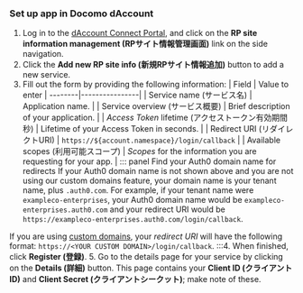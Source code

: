 ### Set up app in Docomo dAccount
1. Log in to the [dAccount Connect Portal](https://dac-g.apl01.spmode.ne.jp/VIEW_OC01/GOCA00004/), and click on the **RP site information management (RPサイト情報管理画面)** link on the side navigation.
2. Click the **Add new RP site info (新規RPサイト情報追加)** button to add a new service.
3. Fill out the form by providing the following information:
| Field | Value to enter |
--------|----------------|
| Service name (サービス名) | Application name. |
| Service overview (サービス概要) | Brief description of your application. |
| <dfn data-key="access-token">Access Token</dfn> lifetime (アクセストークン有効期間 秒) | Lifetime of your Access Token in seconds. |
| Redirect URI (リダイレクトURI) | `https://${account.namespace}/login/callback` |
| Available scopes (利用可能スコープ) | <dfn data-key="scope">Scopes</dfn> for the information you are requesting for your app. |
::: panel Find your Auth0 domain name for redirects
If your Auth0 domain name is not shown above and you are not using our custom domains feature, your domain name is your tenant name, plus `.auth0.com`. For example, if your tenant name were `exampleco-enterprises`, your Auth0 domain name would be `exampleco-enterprises.auth0.com` and your redirect URI would be `https://exampleco-enterprises.auth0.com/login/callback`.

If you are using [custom domains](/custom-domains), your <dfn data-key="callback">redirect URI</dfn> will have the following format: `https://<YOUR CUSTOM DOMAIN>/login/callback`.
:::4. When finished, click **Register (登録)**.
5. Go to the details page for your service by clicking on the **Details (詳細)** button. This page contains your **Client ID (クライアントID)** and **Client Secret (クライアントシークット)**; make note of these.
